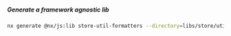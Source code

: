 ##### Generate a framework agnostic lib

```bash
nx generate @nx/js:lib store-util-formatters --directory=libs/store/util-formatters
```
